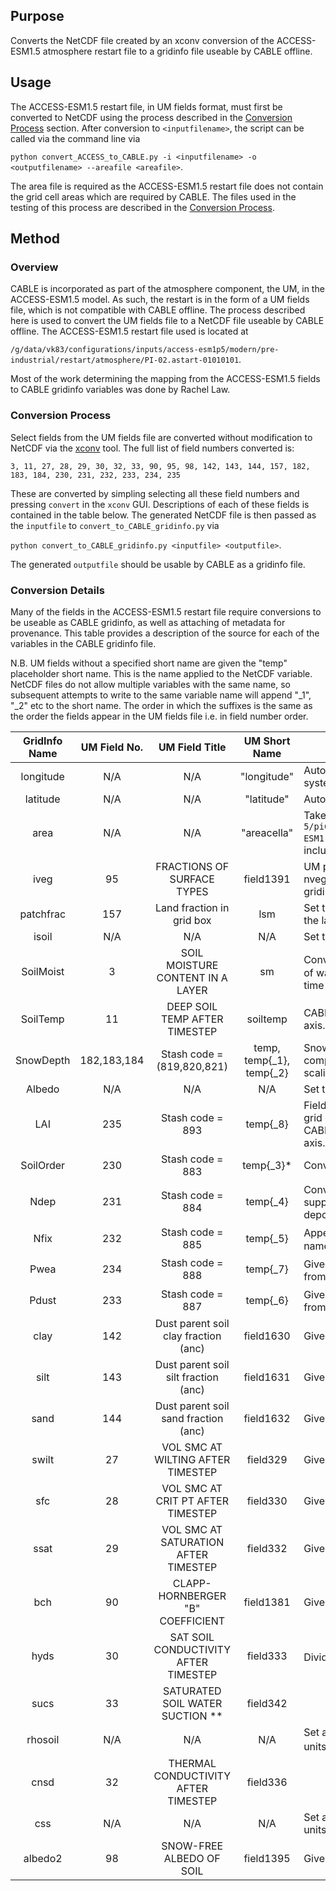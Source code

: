 ## Purpose

Converts the NetCDF file created by an xconv conversion of the ACCESS-ESM1.5 atmosphere restart file to a gridinfo file useable by CABLE offline.

## Usage

The ACCESS-ESM1.5 restart file, in UM fields format, must first be converted to NetCDF using the process described in the [Conversion Process](#conversion-process) section. After conversion to ```<inputfilename>```, the script can be called via the command line via

```python convert_ACCESS_to_CABLE.py -i <inputfilename> -o <outputfilename> --areafile <areafile>```.

The area file is required as the ACCESS-ESM1.5 restart file does not contain the grid cell areas which are required by CABLE. The files used in the testing of this process are described in the [Conversion Process](#conversion-process).

## Method

### Overview

CABLE is incorporated as part of the atmosphere component, the UM, in the ACCESS-ESM1.5 model. As such, the restart is in the form of a UM fields file, which is not compatible with CABLE offline. The process described here is used to convert the UM fields file to a NetCDF file useable by CABLE offline. The ACCESS-ESM1.5 restart file used is located at

```/g/data/vk83/configurations/inputs/access-esm1p5/modern/pre-industrial/restart/atmosphere/PI-02.astart-01010101```.

Most of the work determining the mapping from the ACCESS-ESM1.5 fields to CABLE gridinfo variables was done by Rachel Law.

### Conversion Process

Select fields from the UM fields file are converted without modification to NetCDF via the [xconv](https://ncas-cms.github.io/xconv-doc/html/index.html) tool. The full list of field numbers converted is:

```3, 11, 27, 28, 29, 30, 32, 33, 90, 95, 98, 142, 143, 144, 157, 182, 183, 184, 230, 231, 232, 233, 234, 235```

These are converted by simpling selecting all these field numbers and pressing ```convert``` in the ```xconv``` GUI. Descriptions of each of these fields is contained in the table below. The generated NetCDF file is then passed as the ```inputfile``` to ```convert_to_CABLE_gridinfo.py``` via

```python convert_to_CABLE_gridinfo.py <inputfile> <outputfile>```.

The generated ```outputfile``` should be usable by CABLE as a gridinfo file.

### Conversion Details

Many of the fields in the ACCESS-ESM1.5 restart file require conversions to be useable as CABLE gridinfo, as well as attaching of metadata for provenance. This table provides a description of the source for each of the variables in the CABLE gridinfo file.

N.B. UM fields without a specified short name are given the "temp" placeholder short name. This is the name applied to the NetCDF variable. NetCDF files do not allow multiple variables with the same name, so subsequent attempts to write to the same variable name will append "_1", "_2" etc to the short name. The order in which the suffixes is the same as the order the fields appear in the UM fields file i.e. in field number order.

| GridInfo Name | UM Field No. | UM Field Title | UM Short Name | Comments |
|:-------------:|:------------:|:--------------:|:-------------:|----------|
| longitude | N/A | N/A | "longitude" | Autogenerated by xconv, mapped from a 0 to 360 degree coordinate system to -180 to 180. |
| latitude | N/A | N/A | "latitude" | Autogenerated by xconv |
| area | N/A | N/A | "areacella" | Taken from ```/g/data/fs38/publications/CMIP6/CMIP/CSIRO/ACCESS-ESM1-5/piControl/r1i1p1f1/fx/areacella/gn/v20210316/areacella_fx_ACCESS-ESM1-5_piControl_r1i1p1f1_gn.nc```. The "areacella" is taken as is including metadata, with the variable name changed to "area". |
| iveg | 95 | FRACTIONS OF SURFACE TYPES | field1391 | UM provides respective fractions of each vegetation type in a lon x lat x nvegtypes array. Take the dominant vegetation type for the CABLE gridinfo. Given units of 1. |
| patchfrac | 157 | Land fraction in grid box | lsm | Set to 1.0 for all land cells. Given units of 1. UM field is used to acquire the landmask. |
| isoil | N/A | N/A | N/A | Set to 2 for all vegetation types bar 17, which is set to 9. |
| SoilMoist | 3 | SOIL MOISTURE CONTENT IN A LAYER | sm | Convert from kg/m<sup>3</sup> to m<sup>3</sup>/m<sup>3</sup>, by dividing by layer thickness and density of water. CABLE needs monthly values, so copy values across length 12 time axis. |
| SoilTemp | 11 | DEEP SOIL TEMP AFTER TIMESTEP | soiltemp | CABLE needs monthly values, so copy values across length 12 time axis. |
| SnowDepth | 182,183,184 | Stash code = (819,820,821) | temp, temp{_1}, temp{_2} | Snow depth is provided in each layer per PFT. Total snow depth is computed via taking the snow depth for each respective PFT and scaling by the PFT fraction. Given units of m. |
| Albedo | N/A | N/A | N/A | Set to 0.2. Not used but bounds checked (?). |
| LAI | 235 | Stash code = 893 | temp{_8} | Fields file contains LAI for each PFT on each grid cell. Set the LAI for the grid cell based off the dominant vegetation type determined from iveg. CABLE needs monthly values, so copy values across length 12 time axis. Given units of 1. |
| SoilOrder | 230 | Stash code = 883 | temp{_3}\* | Convert from floating point values to integer. Given units of 1. |
| Ndep | 231 | Stash code = 884 | temp{_4} | Convert from g/m<sup>2</sup>/day to g/m<sup>2</sup>/year by multiplying by 365, and supplied with units metadata. Given long name "annual Nitrogen deposition rate". |
| Nfix | 232 | Stash code = 885 | temp{_5} | Appears to already by in g/m<sup>2</sup>/year. Given appropriate units and long name "annual Nitrogen fixation rate". |
| Pwea | 234 | Stash code = 888 | temp{_7} | Given units of g/m<sup>2</sup>/year and long name "annual yield of Phosphorous from weathering". |
| Pdust | 233 | Stash code = 887 | temp{_6} | Given units of g/m<sup>2</sup>/year and long name "annual yield of Phosphorous from dust deposition". |
| clay | 142 | Dust parent soil clay fraction (anc) | field1630 | Given units of 1 and long name "UM soil texture - clay fraction". |
| silt | 143 | Dust parent soil silt fraction (anc) | field1631 | Given units of 1 and long name "UM soil texture - silt fraction". |
| sand | 144 | Dust parent soil sand fraction (anc) | field1632 | Given units of 1 and long name "UM soil texture - sand fraction". |
| swilt | 27 | VOL SMC AT WILTING AFTER TIMESTEP | field329 | Given units of 1. |
| sfc | 28 | VOL SMC AT CRIT PT AFTER TIMESTEP | field330 | Given units of 1. |
| ssat | 29 | VOL SMC AT SATURATION AFTER TIMESTEP | field332 | Given units of 1. |
| bch | 90 | CLAPP-HORNBERGER "B" COEFFICIENT | field1381 | Given units of 1. |
| hyds | 30 | SAT SOIL CONDUCTIVITY AFTER TIMESTEP | field333 | Divide by 1000 to go from kg/m<sup>2</sup>/s to m/s, and given appropriate units. |
| sucs | 33 | SATURATED SOIL WATER SUCTION      ** | field342 | |
| rhosoil | N/A | N/A | N/A | Set according to isoil. 1600.0 where isoil=2, 910.0 where isoil=9. Given units of kg/m<sup>3</sup>. |
| cnsd | 32 | THERMAL CONDUCTIVITY AFTER TIMESTEP | field336 | |
| css | N/A | N/A | N/A | Set according to isoil. 850.0 where isoil=2, 2100.0 where isoil=9. Given units of J/kg/K. |
| albedo2 | 98 | SNOW-FREE ALBEDO OF SOIL | field1395 | Given units of 1. |
